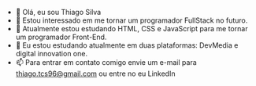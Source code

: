 - 👋 Olá, eu sou Thiago Silva
- 👀 Estou interessado em me tornar um programador FullStack no futuro.
- 🌱 Atualmente estou estudando HTML, CSS e JavaScript para me tornar um programador Front-End.
- 💞️ Eu estou estudando atualmente em duas plataformas: DevMedia e digital innovation one.
- 📫 Para entrar em contato comigo envie um e-mail para thiago.tcs96@gmail.com ou entre no eu LinkedIn

<!---
tsdev96/tsdev96 is a ✨ special ✨ repository because its `README.md` (this file) appears on your GitHub profile.
You can click the Preview link to take a look at your changes.
--->
